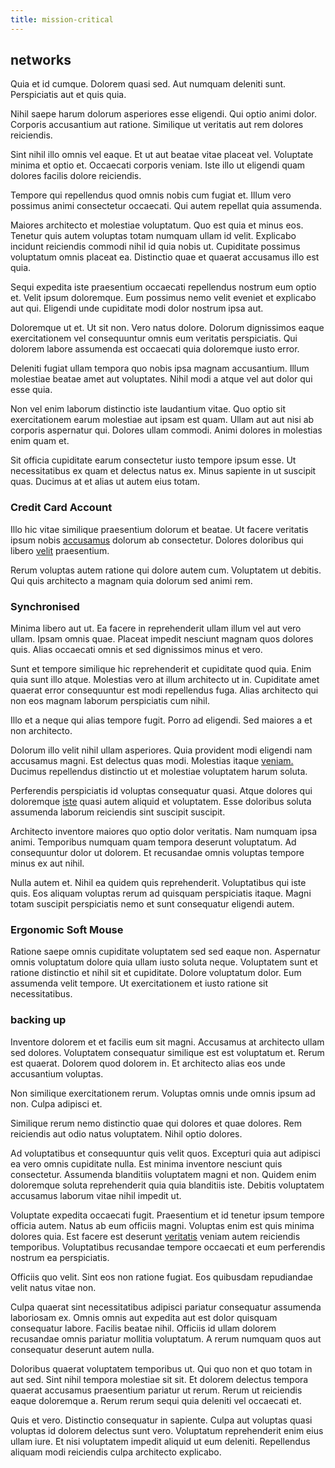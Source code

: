 ```yaml
---
title: mission-critical
---
```


## networks

Quia et id cumque. Dolorem quasi sed. Aut numquam deleniti sunt. Perspiciatis aut et quis quia.

Nihil saepe harum dolorum asperiores esse eligendi. Qui optio animi dolor. Corporis accusantium aut ratione. Similique ut veritatis aut rem dolores reiciendis.

Sint nihil illo omnis vel eaque. Et ut aut beatae vitae placeat vel. Voluptate minima et optio et. Occaecati corporis veniam. Iste illo ut eligendi quam dolores facilis dolore reiciendis.

Tempore qui repellendus quod omnis nobis cum fugiat et. Illum vero possimus animi consectetur occaecati. Qui autem repellat quia assumenda.

Maiores architecto et molestiae voluptatum. Quo est quia et minus eos. Tenetur quis autem voluptas totam numquam ullam id velit. Explicabo incidunt reiciendis commodi nihil id quia nobis ut. Cupiditate possimus voluptatum omnis placeat ea. Distinctio quae et quaerat accusamus illo est quia.

Sequi expedita iste praesentium occaecati repellendus nostrum eum optio et. Velit ipsum doloremque. Eum possimus nemo velit eveniet et explicabo aut qui. Eligendi unde cupiditate modi dolor nostrum ipsa aut.

Doloremque ut et. Ut sit non. Vero natus dolore. Dolorum dignissimos eaque exercitationem vel consequuntur omnis eum veritatis perspiciatis. Qui dolorem labore assumenda est occaecati quia doloremque iusto error.

Deleniti fugiat ullam tempora quo nobis ipsa magnam accusantium. Illum molestiae beatae amet aut voluptates. Nihil modi a atque vel aut dolor qui esse quia.

Non vel enim laborum distinctio iste laudantium vitae. Quo optio sit exercitationem earum molestiae aut ipsam est quam. Ullam aut aut nisi ab corporis aspernatur qui. Dolores ullam commodi. Animi dolores in molestias enim quam et.

Sit officia cupiditate earum consectetur iusto tempore ipsum esse. Ut necessitatibus ex quam et delectus natus ex. Minus sapiente in ut suscipit quas. Ducimus at et alias ut autem eius totam.

### Credit Card Account

Illo hic vitae similique praesentium dolorum et beatae. Ut facere veritatis ipsum nobis [accusamus](/eos/est/neque/1080p.md) dolorum ab consectetur. Dolores doloribus qui libero [velit](/facere/eaque/com.md) praesentium.

Rerum voluptas autem ratione qui dolore autem cum. Voluptatem ut debitis. Qui quis architecto a magnam quia dolorum sed animi rem.

### Synchronised

Minima libero aut ut. Ea facere in reprehenderit ullam illum vel aut vero ullam. Ipsam omnis quae. Placeat impedit nesciunt magnam quos dolores quis. Alias occaecati omnis et sed dignissimos minus et vero.

Sunt et tempore similique hic reprehenderit et cupiditate quod quia. Enim quia sunt illo atque. Molestias vero at illum architecto ut in. Cupiditate amet quaerat error consequuntur est modi repellendus fuga. Alias architecto qui non eos magnam laborum perspiciatis cum nihil.

Illo et a neque qui alias tempore fugit. Porro ad eligendi. Sed maiores a et non architecto.

Dolorum illo velit nihil ullam asperiores. Quia provident modi eligendi nam accusamus magni. Est delectus quas modi. Molestias itaque [veniam.](/facere/adipisci/quam/rustic_steel_salad.md) Ducimus repellendus distinctio ut et molestiae voluptatem harum soluta.

Perferendis perspiciatis id voluptas consequatur quasi. Atque dolores qui doloremque [iste](/aspernatur/reboot_fresh_thinking_forward.md) quasi autem aliquid et voluptatem. Esse doloribus soluta assumenda laborum reiciendis sint suscipit suscipit.

Architecto inventore maiores quo optio dolor veritatis. Nam numquam ipsa animi. Temporibus numquam quam tempora deserunt voluptatum. Ad consequuntur dolor ut dolorem. Et recusandae omnis voluptas tempore minus ex aut nihil.

Nulla autem et. Nihil ea quidem quis reprehenderit. Voluptatibus qui iste quis. Eos aliquam voluptas rerum ad quisquam perspiciatis itaque. Magni totam suscipit perspiciatis nemo et sunt consequatur eligendi autem.

### Ergonomic Soft Mouse

Ratione saepe omnis cupiditate voluptatem sed sed eaque non. Aspernatur omnis voluptatum dolore quia ullam iusto soluta neque. Voluptatem sunt et ratione distinctio et nihil sit et cupiditate. Dolore voluptatum dolor. Eum assumenda velit tempore. Ut exercitationem et iusto ratione sit necessitatibus.

### backing up

Inventore dolorem et et facilis eum sit magni. Accusamus at architecto ullam sed dolores. Voluptatem consequatur similique est est voluptatum et. Rerum est quaerat. Dolorem quod dolorem in. Et architecto alias eos unde accusantium voluptas.

Non similique exercitationem rerum. Voluptas omnis unde omnis ipsum ad non. Culpa adipisci et.

Similique rerum nemo distinctio quae qui dolores et quae dolores. Rem reiciendis aut odio natus voluptatem. Nihil optio dolores.

Ad voluptatibus et consequuntur quis velit quos. Excepturi quia aut adipisci ea vero omnis cupiditate nulla. Est minima inventore nesciunt quis consectetur. Assumenda blanditiis voluptatem magni et non. Quidem enim doloremque soluta reprehenderit quia quia blanditiis iste. Debitis voluptatem accusamus laborum vitae nihil impedit ut.

Voluptate expedita occaecati fugit. Praesentium et id tenetur ipsum tempore officia autem. Natus ab eum officiis magni. Voluptas enim est quis minima dolores quia. Est facere est deserunt [veritatis](/facere/temporibus/adipisci/molestias/centralized_usability_reboot.md) veniam autem reiciendis temporibus. Voluptatibus recusandae tempore occaecati et eum perferendis nostrum ea perspiciatis.

Officiis quo velit. Sint eos non ratione fugiat. Eos quibusdam repudiandae velit natus vitae non.

Culpa quaerat sint necessitatibus adipisci pariatur consequatur assumenda laboriosam ex. Omnis omnis aut expedita aut est dolor quisquam consequatur labore. Facilis beatae nihil. Officiis id ullam dolorem recusandae omnis pariatur mollitia voluptatum. A rerum numquam quos aut consequatur deserunt autem nulla.

Doloribus quaerat voluptatem temporibus ut. Qui quo non et quo totam in aut sed. Sint nihil tempora molestiae sit sit. Et dolorem delectus tempora quaerat accusamus praesentium pariatur ut rerum. Rerum ut reiciendis eaque doloremque a. Rerum rerum sequi quia deleniti vel occaecati et.

Quis et vero. Distinctio consequatur in sapiente. Culpa aut voluptas quasi voluptas id dolorem delectus sunt vero. Voluptatum reprehenderit enim eius ullam iure. Et nisi voluptatem impedit aliquid ut eum deleniti. Repellendus aliquam modi reiciendis culpa architecto explicabo.
